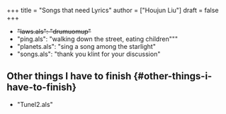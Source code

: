+++
title = "Songs that need Lyrics"
author = ["Houjun Liu"]
draft = false
+++

-   ~~"laws.als": "drumuomup"~~
-   "ping.als": "walking down the street, eating children"""
-   "planets.als": "sing a song among the starlight"
-   "songs.als": "thank you klint for your discussion"


## Other things I have to finish {#other-things-i-have-to-finish}

-   "Tunel2.als"